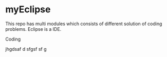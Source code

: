 # myEclipse
This repo has multi modules which consists of different solution of coding problems.
Eclipse is a IDE.

Coding

jhgdsaf
d
sfgsf
sf
g
